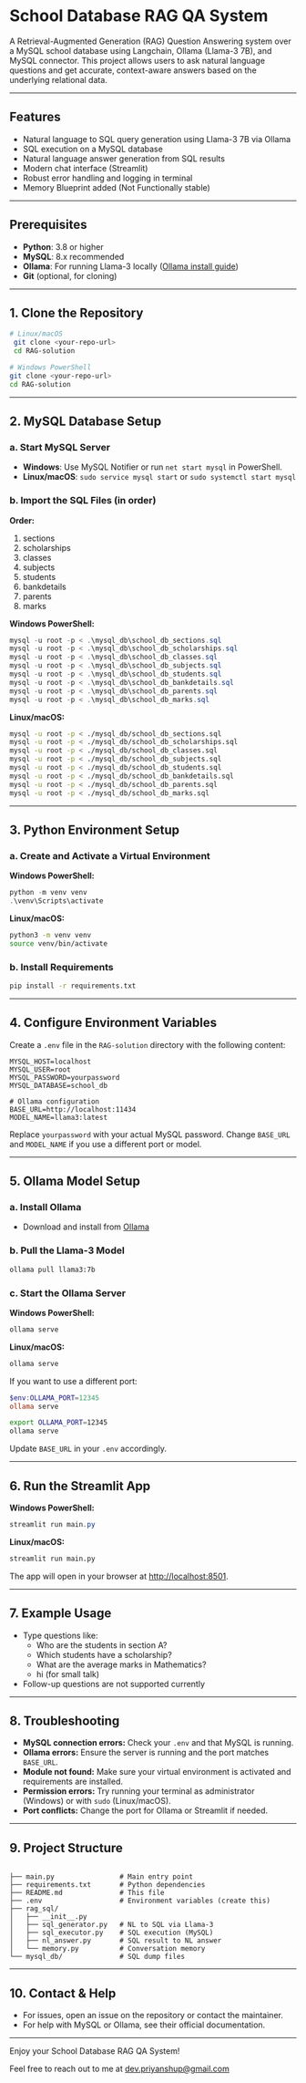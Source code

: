 # School Database RAG QA System

A Retrieval-Augmented Generation (RAG) Question Answering system over a MySQL school database using Langchain, Ollama (Llama-3 7B), and MySQL connector. This project allows users to ask natural language questions and get accurate, context-aware answers based on the underlying relational data.

---

## Features
- Natural language to SQL query generation using Llama-3 7B via Ollama
- SQL execution on a MySQL database
- Natural language answer generation from SQL results
- Modern chat interface (Streamlit)
- Robust error handling and logging in terminal
- Memory Blueprint added (Not Functionally stable)

---

## Prerequisites
- **Python**: 3.8 or higher
- **MySQL**: 8.x recommended
- **Ollama**: For running Llama-3 locally ([Ollama install guide](https://ollama.com/download))
- **Git** (optional, for cloning)

---

## 1. Clone the Repository

```bash
# Linux/macOS
 git clone <your-repo-url>
 cd RAG-solution

# Windows PowerShell
git clone <your-repo-url>
cd RAG-solution
```

---

## 2. MySQL Database Setup

### a. Start MySQL Server
- **Windows**: Use MySQL Notifier or run `net start mysql` in PowerShell.
- **Linux/macOS**: `sudo service mysql start` or `sudo systemctl start mysql`

### b. Import the SQL Files (in order)

**Order:**
1. sections
2. scholarships
3. classes
4. subjects
5. students
6. bankdetails
7. parents
8. marks

**Windows PowerShell:**
```powershell
mysql -u root -p < .\mysql_db\school_db_sections.sql
mysql -u root -p < .\mysql_db\school_db_scholarships.sql
mysql -u root -p < .\mysql_db\school_db_classes.sql
mysql -u root -p < .\mysql_db\school_db_subjects.sql
mysql -u root -p < .\mysql_db\school_db_students.sql
mysql -u root -p < .\mysql_db\school_db_bankdetails.sql
mysql -u root -p < .\mysql_db\school_db_parents.sql
mysql -u root -p < .\mysql_db\school_db_marks.sql
```

**Linux/macOS:**
```bash
mysql -u root -p < ./mysql_db/school_db_sections.sql
mysql -u root -p < ./mysql_db/school_db_scholarships.sql
mysql -u root -p < ./mysql_db/school_db_classes.sql
mysql -u root -p < ./mysql_db/school_db_subjects.sql
mysql -u root -p < ./mysql_db/school_db_students.sql
mysql -u root -p < ./mysql_db/school_db_bankdetails.sql
mysql -u root -p < ./mysql_db/school_db_parents.sql
mysql -u root -p < ./mysql_db/school_db_marks.sql
```

---

## 3. Python Environment Setup

### a. Create and Activate a Virtual Environment

**Windows PowerShell:**
```powershell
python -m venv venv
.\venv\Scripts\activate
```

**Linux/macOS:**
```bash
python3 -m venv venv
source venv/bin/activate
```

### b. Install Requirements
```bash
pip install -r requirements.txt
```

---

## 4. Configure Environment Variables

Create a `.env` file in the `RAG-solution` directory with the following content:

```
MYSQL_HOST=localhost
MYSQL_USER=root
MYSQL_PASSWORD=yourpassword
MYSQL_DATABASE=school_db

# Ollama configuration
BASE_URL=http://localhost:11434
MODEL_NAME=llama3:latest
```

Replace `yourpassword` with your actual MySQL password. Change `BASE_URL` and `MODEL_NAME` if you use a different port or model.

---

## 5. Ollama Model Setup

### a. Install Ollama
- Download and install from [Ollama](https://ollama.com/download)

### b. Pull the Llama-3 Model
```bash
ollama pull llama3:7b
```

### c. Start the Ollama Server

**Windows PowerShell:**
```powershell
ollama serve
```

**Linux/macOS:**
```bash
ollama serve
```

If you want to use a different port:
```powershell
$env:OLLAMA_PORT=12345
ollama serve
```
```bash
export OLLAMA_PORT=12345
ollama serve
```
Update `BASE_URL` in your `.env` accordingly.

---

## 6. Run the Streamlit App

**Windows PowerShell:**
```powershell
streamlit run main.py
```

**Linux/macOS:**
```bash
streamlit run main.py
```

The app will open in your browser at [http://localhost:8501](http://localhost:8501).

---

## 7. Example Usage
- Type questions like:
  - Who are the students in section A?
  - Which students have a scholarship?
  - What are the average marks in Mathematics?
  - hi (for small talk)
- Follow-up questions are not supported currently

---

## 8. Troubleshooting
- **MySQL connection errors:** Check your `.env` and that MySQL is running.
- **Ollama errors:** Ensure the server is running and the port matches `BASE_URL`.
- **Module not found:** Make sure your virtual environment is activated and requirements are installed.
- **Permission errors:** Try running your terminal as administrator (Windows) or with `sudo` (Linux/macOS).
- **Port conflicts:** Change the port for Ollama or Streamlit if needed.

---

## 9. Project Structure
```

├── main.py                # Main entry point
├── requirements.txt       # Python dependencies
├── README.md              # This file
├── .env                   # Environment variables (create this)
├── rag_sql/
│   ├── __init__.py
│   ├── sql_generator.py   # NL to SQL via Llama-3
│   ├── sql_executor.py    # SQL execution (MySQL)
│   ├── nl_answer.py       # SQL result to NL answer
│   └── memory.py          # Conversation memory
└── mysql_db/              # SQL dump files
```

---

## 10. Contact & Help
- For issues, open an issue on the repository or contact the maintainer.
- For help with MySQL or Ollama, see their official documentation.

---

Enjoy your School Database RAG QA System!

Feel free to reach out to me at dev.priyanshup@gmail.com
